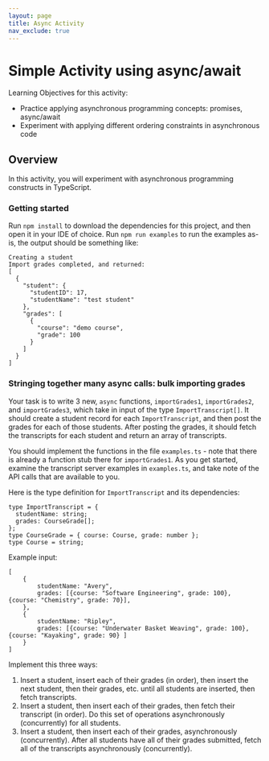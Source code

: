 ```yaml
---
layout: page
title: Async Activity
nav_exclude: true
---
```


# Simple Activity using async/await

Learning Objectives for this activity:

- Practice applying asynchronous programming concepts: promises, async/await
- Experiment with applying different ordering constraints in asynchronous code

## Overview

In this activity, you will experiment with asynchronous programming constructs in TypeScript.

### Getting started

Run `npm install` to download the dependencies for this project, and then open it in your IDE of
choice. Run `npm run examples` to run the examples as-is, the output should be something like:

```
Creating a student
Import grades completed, and returned:
[
  {
    "student": {
      "studentID": 17,
      "studentName": "test student"
    },
    "grades": [
      {
        "course": "demo course",
        "grade": 100
      }
    ]
  }
]

```

### Stringing together many async calls: bulk importing grades

Your task is to write 3 new, `async` functions, `importGrades1`, `importGrades2`, and
`importGrades3`, which take in input of the type `ImportTranscript[]`. It should create a student
record for each `ImportTranscript`, and then post the grades for each of those students. After
posting the grades, it should fetch the transcripts for each student and return an array of
transcripts.

You should implement the functions in the file `examples.ts` - note that there is already a function
stub there for `importGrades1`. As you get started, examine the transcript server examples in
`examples.ts`, and take note of the API calls that are available to you.

Here is the type definition for `ImportTranscript` and its dependencies:

```
type ImportTranscript = {
  studentName: string;
  grades: CourseGrade[];
};
type CourseGrade = { course: Course, grade: number };
type Course = string;
```

Example input:

```
[
    {
        studentName: "Avery",
        grades: [{course: "Software Engineering", grade: 100}, {course: "Chemistry", grade: 70}],
    },
    {
        studentName: "Ripley",
        grades: [{course: "Underwater Basket Weaving", grade: 100}, {course: "Kayaking", grade: 90} ]
    }
]
```

Implement this three ways:

1. Insert a student, insert each of their grades (in order), then insert the next student, then
   their grades, etc. until all students are inserted, then fetch transcripts.
2. Insert a student, then insert each of their grades, then fetch their transcript (in order). Do
   this set of operations asynchronously (concurrently) for all students.
3. Insert a student, then insert each of their grades, asynchronously (concurrently). After all
   students have all of their grades submitted, fetch all of the transcripts asynchronously
   (concurrently).
